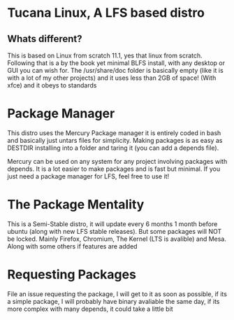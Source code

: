 # Tucana Linux, A LFS based distro

## Whats different?
This is based on Linux from scratch 11.1, yes that linux from scratch. Following that is a by the book yet minimal BLFS install, with any desktop or GUI you can wish for.  The /usr/share/doc folder is basically empty (like it is with a lot of my other projects) and it uses less than 2GB of space! (With xfce) and it obeys to standards

# Package Manager
This distro uses the Mercury Package manager it is entirely coded in bash and basically just untars files for simplicity.  Making packages is as easy as DESTDIR installing into a folder and taring it (you can add a depends file).  

Mercury can be used on any system for any project involving packages with depends.  It is a lot easier to make packages and is fast but minimal.  If you just need a package manager for LFS, feel free to use it!
# The Package Mentality
This is a Semi-Stable distro, it will update every 6 months 1 month before ubuntu (along with new LFS stable releases).  But some packages will NOT be locked.  Mainly Firefox, Chromium, The Kernel (LTS is avalible) and Mesa.  Along with some others if features are added 

# Requesting Packages
File an issue requesting the package, I will get to it as soon as possible, if its a simple package, I will probably have binary avaliable the same day, if its more complex with many depends, it could take a little bit

